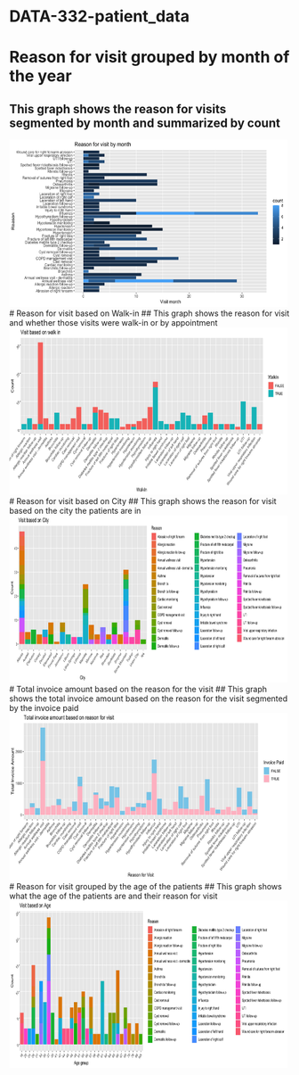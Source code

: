 # DATA-332-patient_data  
# Reason for visit grouped by month of the year  
## This graph shows the reason for visits segmented by month and summarized by count
<img src = "Images/Reason for visit by month 2.png" height = 300, width = 500>   
# Reason for visit based on Walk-in   
## This graph shows the reason for visit and whether those visits were walk-in or by appointment   
<img src = "Images/visit based on walk in 2.png" height = 300, width = 500>  
# Reason for visit based on City  
## This graph shows the reason for visit based on the city the patients are in  
<img src = "Images/Visit based on city.png" height = 300, width = 500>  
# Total invoice amount based on the reason for the visit   
## This graph shows the total invoice amount based on the reason for the visit segmented by the invoice paid  
<img src = "Images/Total invoice amount based on reason for visit.png" height = 300, width = 500>  
# Reason for visit grouped by the age of the patients  
## This graph shows what the age of the patients are and their reason for visit  
<img src = "Images/Visit based on age.png" height = 300, width = 500>





